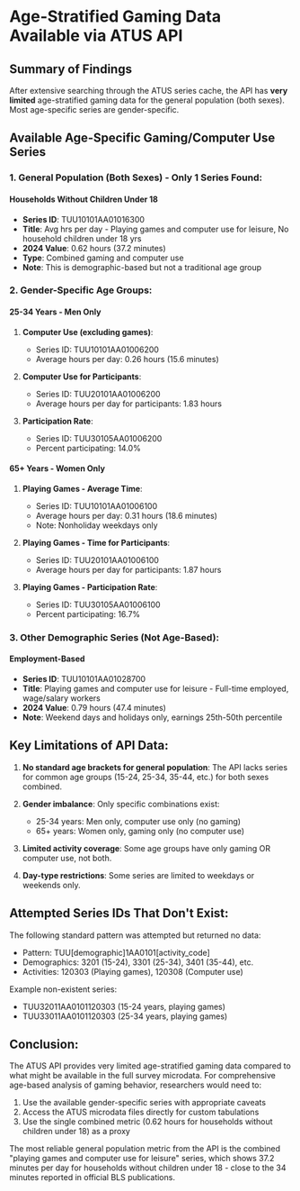 # Age-Stratified Gaming Data Available via ATUS API

## Summary of Findings

After extensive searching through the ATUS series cache, the API has **very limited** age-stratified gaming data for the general population (both sexes). Most age-specific series are gender-specific.

## Available Age-Specific Gaming/Computer Use Series

### 1. General Population (Both Sexes) - Only 1 Series Found:

#### Households Without Children Under 18
- **Series ID**: TUU10101AA01016300
- **Title**: Avg hrs per day - Playing games and computer use for leisure, No household children under 18 yrs
- **2024 Value**: 0.62 hours (37.2 minutes)
- **Type**: Combined gaming and computer use
- **Note**: This is demographic-based but not a traditional age group

### 2. Gender-Specific Age Groups:

#### 25-34 Years - Men Only
1. **Computer Use (excluding games)**:
   - Series ID: TUU10101AA01006200
   - Average hours per day: 0.26 hours (15.6 minutes)
   
2. **Computer Use for Participants**:
   - Series ID: TUU20101AA01006200
   - Average hours per day for participants: 1.83 hours
   
3. **Participation Rate**:
   - Series ID: TUU30105AA01006200
   - Percent participating: 14.0%

#### 65+ Years - Women Only
1. **Playing Games - Average Time**:
   - Series ID: TUU10101AA01006100
   - Average hours per day: 0.31 hours (18.6 minutes)
   - Note: Nonholiday weekdays only
   
2. **Playing Games - Time for Participants**:
   - Series ID: TUU20101AA01006100
   - Average hours per day for participants: 1.87 hours
   
3. **Playing Games - Participation Rate**:
   - Series ID: TUU30105AA01006100
   - Percent participating: 16.7%

### 3. Other Demographic Series (Not Age-Based):

#### Employment-Based
- **Series ID**: TUU10101AA01028700
- **Title**: Playing games and computer use for leisure - Full-time employed, wage/salary workers
- **2024 Value**: 0.79 hours (47.4 minutes)
- **Note**: Weekend days and holidays only, earnings 25th-50th percentile

## Key Limitations of API Data:

1. **No standard age brackets for general population**: The API lacks series for common age groups (15-24, 25-34, 35-44, etc.) for both sexes combined.

2. **Gender imbalance**: Only specific combinations exist:
   - 25-34 years: Men only, computer use only (no gaming)
   - 65+ years: Women only, gaming only (no computer use)

3. **Limited activity coverage**: Some age groups have only gaming OR computer use, not both.

4. **Day-type restrictions**: Some series are limited to weekdays or weekends only.

## Attempted Series IDs That Don't Exist:

The following standard pattern was attempted but returned no data:
- Pattern: TUU[demographic]1AA0101[activity_code]
- Demographics: 3201 (15-24), 3301 (25-34), 3401 (35-44), etc.
- Activities: 120303 (Playing games), 120308 (Computer use)

Example non-existent series:
- TUU32011AA0101120303 (15-24 years, playing games)
- TUU33011AA0101120303 (25-34 years, playing games)

## Conclusion:

The ATUS API provides very limited age-stratified gaming data compared to what might be available in the full survey microdata. For comprehensive age-based analysis of gaming behavior, researchers would need to:

1. Use the available gender-specific series with appropriate caveats
2. Access the ATUS microdata files directly for custom tabulations
3. Use the single combined metric (0.62 hours for households without children under 18) as a proxy

The most reliable general population metric from the API is the combined "playing games and computer use for leisure" series, which shows 37.2 minutes per day for households without children under 18 - close to the 34 minutes reported in official BLS publications.